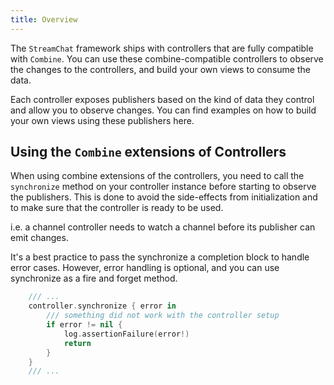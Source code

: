 ```yaml
---
title: Overview
---
```


The `StreamChat` framework ships with controllers that are fully compatible with `Combine`.
You can use these combine-compatible controllers to observe the changes to the controllers, and build your own views to consume the data.

Each controller exposes publishers based on the kind of data they control and allow you to observe changes. You can find examples on how to build your own views using these publishers here.

## Using the `Combine` extensions of Controllers

When using combine extensions of the controllers, you need to call the `synchronize` method on your controller instance before starting to observe the publishers.
This is done to avoid the side-effects from initialization and to make sure that the controller is ready to be used.

i.e. a channel controller needs to watch a channel before its publisher can emit changes.

It's a best practice to pass the synchronize a completion block to handle error cases. However, error handling is optional, and you can use synchronize as a fire and forget method.

```swift
    /// ...
    controller.synchronize { error in
        /// something did not work with the controller setup
        if error != nil {
            log.assertionFailure(error!)
            return
        }
    }
    /// ...
```

